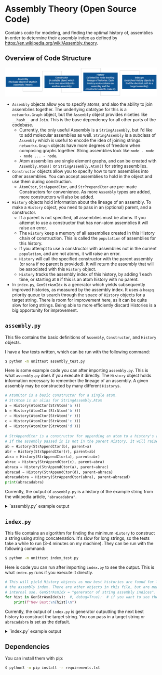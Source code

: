# Assembly Theory (Open Source Code)

Contains code for modeling, and finding the optimal history of, assemblies in order to determine their assembly index as defined by https://en.wikipedia.org/wiki/Assembly_theory.

## Overview of Code Structure

![AssemblyTheoryDepOverview](https://raw.githubusercontent.com/frankbryce/assembly-theory/refs/heads/main/AssemblyTheoryDepOverview.png)

* `Assembly` objects allow you to specify atoms, and also the ability to join assemblies together. The underlying datatype for this is a `networkx.Graph` object, but the `Assembly` object provides niceties like `__hash__` and `Join`. This is the base dependency for all other parts of the codebase.
  * Currently, the only useful Assembly is a `StringAssembly`, but I'd like to add molecular assemblies as well. `StringAssembly` is a subclass of `Assembly` which is useful to encode the idea of joining strings. `networkx.Graph` objects have more degrees of freedom when composing graphs together. String assemblies look like `node - node - node ... - node`.
  * Atom assemblies are single element graphs, and can be created with `Assembly.Atom()` or `StringAssembly.Atom()` for string assemblies.
* `Constructor` objects allow you to specify how to turn assemblies into other assemblies. You can accept assemblies to hold in the object and use them during construction.
  * `AtomCtor`, `StrAppendCtor`, and `StrPrependCtor` are pre-made Constructors for convenience. As more `Assembly` types are added, more constructors will also be added.
* `History` objects hold information about the lineage of an assembly. To make a `History` object, you need to pass in an (optional) parent, and a constructor.
  * If a parent is not specified, all assemblies must be atoms. If you attempt to use a constructor that has non-atom assemblies it will raise an error.
  * The `History` keep a memory of all assemblies created in this History chain of construction. This is called the `population` of assemblies for this history.
  * If you attempt to use a constructor with assemblies not in the current `population`, and are not atoms, it will raise an error.
  * `History` will call the specified constructor with the parent assembly (or `None` if no parent is provided). It will return the assembly that will be associated with this `History` object.
  * `History` tracks the assembly index of this history, by adding 1 each time, or starting at `0` if this is an atom history with no parent.
* In `index.py`, `GenStrAsmIdx` is a generator which yields subsequently improved histories, as measured by the assembly index. It uses a `heapq` priority queue to search through the space of `History` objects for a target string. There is room for improvement here, as it can be quite slow for long strings. Being able to more efficiently discard Histories is a big opportunity for improvement.

## `assembly.py`

This file contains the basic definitions of `Assembly`, `Constructor`, and `History` objects.

I have a few tests written, which can be run with the following command:

```bash
$ python -m unittest assembly_test.py
```

Here is some example code you can after importing `assembly.py`. This is what `assembly.py` does if you execute it
directly. The `History` object holds information necessary to remember the lineage of an assembly. A given assembly may be
constructed by many different `History`s.

```py
# AtomCtor is a basic constructor for a single atom.
# StrAtom is an alias for StringAssembly.Atom
a = History(AtomCtor(StrAtom('a')))
b = History(AtomCtor(StrAtom('b')))
r = History(AtomCtor(StrAtom('r')))
c = History(AtomCtor(StrAtom('c')))
d = History(AtomCtor(StrAtom('d')))

# StrAppendCtor is a constructor for appending an atom to a history's assembly.
# If the assembly passed in is not in the parent History, it will raise an error..
ab = History(StrAppendCtor(b), parent=a)
abr = History(StrAppendCtor(r), parent=ab)
abra = History(StrAppendCtor(a), parent=abr)
abrac = History(StrAppendCtor(c), parent=abra)
abraca = History(StrAppendCtor(a), parent=abrac)
abracad = History(StrAppendCtor(d), parent=abraca)
abracadabra = History(StrAppendCtor(abra), parent=abracad)
print(abracadabra)
```

Currently, the output of `assembly.py` is a history of the example string from the wikipedia article, `"abracadabra"`.

<details>
<summary>`assembly.py` example output</summary>

```bash
$ python3 assembly.py
H[0]: a
H[1]: ab, (b)
H[2]: abr, (r)
H[3]: abra, (a)
H[4]: abrac, (c)
H[5]: abraca, (a)
H[6]: abracad, (d)
H[7]: abracadabra, (abra)
```

</details>

## `index.py`

This file contains an algorithm for finding the minimum `History` to construct a string using string concatenation. It's slow for long strings, so the tests take a while to run (3-4 minutes on my machine). They can be run with the following command:

```bash
$ python -m unittest index_test.py
```

Here is code you can run after importing `index.py` to see the output. This is what
`index.py` runs if you execute it directly.

```py
# This will yield History objects as new best histories are found for lowering
# the assembly index. There are other objects in this file, but are meant for
# internal use. GenStrAsmIdx = "generator of string assembly indices".
for hist in GenStrAsmIdx(s):  #, debug=True):  # if you want to see the debug output
    print(f"New Best:\n{hist}\n")
```

Currently, the output of `index.py` is generator outputting the next
best history to construct the target string. You can pass in a target
string or `abracadabra` is set as the default.

<details>
<summary>`index.py` example output</summary>

```bash
$ python3 index.py
New Best:
H[0]: a
H[1]: ac, (c)
H[2]: rac, (r)
H[3]: brac, (b)
H[4]: braca, (a)
H[5]: bracad, (d)
H[6]: bracada, (a)
H[7]: bracadab, (b)
H[8]: bracadabr, (r)
H[9]: bracadabra, (a)
H[10]: abracadabra, (a)

New Best:
H[0]: a
H[1]: ra, (r)
H[2]: rac, (c)
H[3]: raca, (a)
H[4]: racad, (d)
H[5]: racada, (a)
H[6]: racadab, (b)
H[7]: racadabra, (ra)
H[8]: bracadabra, (b)
H[9]: abracadabra, (a)

New Best:
H[0]: a
H[1]: ra, (r)
H[2]: bra, (b)
H[3]: brac, (c)
H[4]: braca, (a)
H[5]: abraca, (a)
H[6]: abracad, (d)
H[7]: abracada, (a)
H[8]: abracadabra, (bra)

New Best:
H[0]: a
H[1]: ra, (r)
H[2]: bra, (b)
H[3]: abra, (a)
H[4]: abrac, (c)
H[5]: abraca, (a)
H[6]: abracad, (d)
H[7]: abracadabra, (abra)
```

</details>

## Dependencies

You can install them with pip:

```bash
$ python3 -m pip install -r requirements.txt
```
